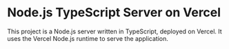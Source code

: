 # Node.js TypeScript Server on Vercel

This project is a Node.js server written in TypeScript, deployed on Vercel. It uses the Vercel Node.js runtime to serve the application.
